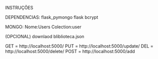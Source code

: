 INSTRUÇÕES

DEPENDENCIAS:
flask_pymongo
flask
bcrypt


MONGO:
Nome:Users
Colection:user

(OPCIONAL)
downlaod bliblioteca.json


GET = http://localhost:5000/
PUT = http://localhost:5000/update/<id>
DEL = http://localhost:5000/delete/<id>
POST = http://localhost:5000/add
